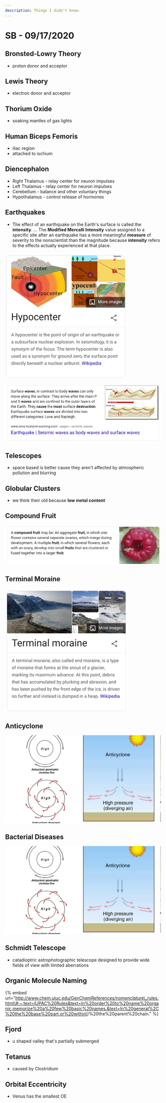 ```yaml
---
description: Things I didn't know.
---
```


# SB - 09/17/2020

## Bronsted-Lowry Theory

* proton donor and acceptor

## Lewis Theory

* electron donor and acceptor

## Thorium Oxide

* soaking mantles of gas lights

## Human Biceps Femoris

* iliac region
* attached to ischium

## Diencephalon

* Right Thalamus - relay center for neuron impulses
* Left Thalamus - relay center for neuron impulses
* Cerebellum - balance and other voluntary things
* Hypothalamus - control release of hormones

## Earthquakes

* The effect of an earthquake on the Earth's surface is called the **intensity**. ... The **Modified Mercalli Intensity** value assigned to a specific site after an earthquake has a more meaningful **measure** of severity to the nonscientist than the magnitude because **intensity** refers to the effects actually experienced at that place.

![](../.gitbook/assets/image%20%287%29.png)

![](../.gitbook/assets/image%20%286%29.png)

## Telescopes

* space based is better cause they aren't affected by atmospheric pollution and blurring

## Globular Clusters

* we think their old because **low metal content**

## Compound Fruit

![](../.gitbook/assets/image%20%284%29.png)

## Terminal Moraine

![](../.gitbook/assets/image%20%289%29.png)

## Anticyclone

![](../.gitbook/assets/image%20%288%29.png)

## Bacterial Diseases

![](../.gitbook/assets/image%20%285%29.png)

## Schmidt Telescope

* catadioptric astrophotographic telescope designed to provide wide fields of view with limited aberrations

## Organic Molecule Naming

{% embed url="http://www.chem.uiuc.edu/GenChemReferences/nomenclature\_rules.html\#:~:text=IUPAC%20Rules&text=In%20order%20to%20name%20organic,memorize%20a%20few%20basic%20names.&text=In%20general%2C%20the%20base%20part,or%20within\)%20the%20parent%20chain." %}

## Fjord

* u shaped valley that's partially submerged

## Tetanus

* caused by Clostridium

## Orbital Eccentricity

* Venus has the smallest OE


